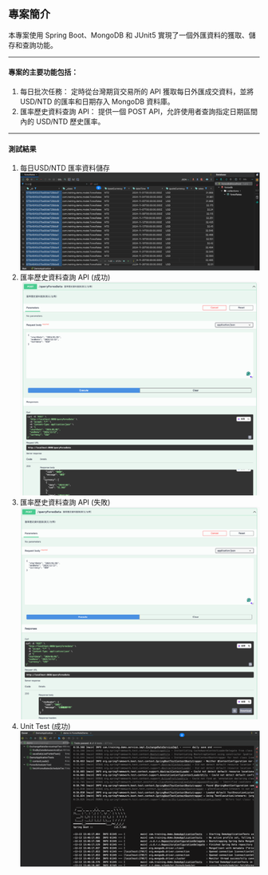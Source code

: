 ## 專案簡介
本專案使用 Spring Boot、MongoDB 和 JUnit5 實現了一個外匯資料的獲取、儲存和查詢功能。

----

#### 專案的主要功能包括： 
1. 每日批次任務： 定時從台灣期貨交易所的 API 獲取每日外匯成交資料，並將 USD/NTD 的匯率和日期存入 MongoDB 資料庫。
2. 匯率歷史資料查詢 API： 提供一個 POST API，允許使用者查詢指定日期區間內的 USD/NTD 歷史匯率。

----

#### 測試結果
1. 每日USD/NTD 匯率資料儲存
![img.png](img.png)
2. 匯率歷史資料查詢 API (成功)
![img_1.png](img_1.png)
3. 匯率歷史資料查詢 API (失敗)
![img_2.png](img_2.png)
4. Unit Test (成功)
![img_3.png](img_3.png)
